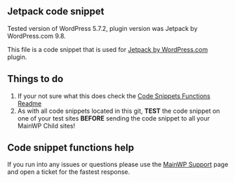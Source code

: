 ## Jetpack code snippet

Tested version of WordPress 5.7.2, plugin version was Jetpack by WordPress.com 9.8.

This file is a code snippet that is used for [Jetpack by WordPress.com](https://wordpress.org/plugins/jetpack/) plugin. 

## Things to do

1. If your not sure what this does check the [Code Snippets Functions Readme](https://github.com/mainwp/Code-Snippets-Functions/blob/master/README.md)
2. As with all code snippets located in this git, **TEST** the code snippet on one of your test sites **BEFORE** sending the code snippet to all your MainWP Child sites!

## Code snippet functions help

If you run into any issues or questions please use the [MainWP Support](https://mainwp.com/support/) page and open a ticket for the fastest response.
